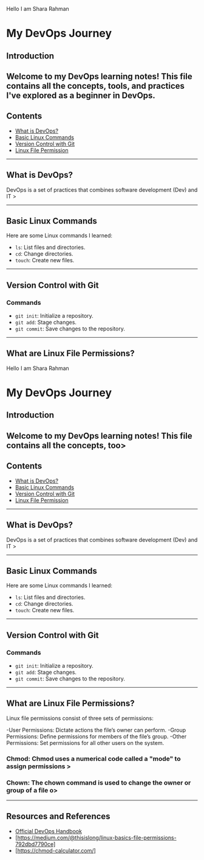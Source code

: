 Hello I am Shara Rahman

# My DevOps Journey

## Introduction
Welcome to my DevOps learning notes! This file contains all the concepts, tools, and practices I've explored as a beginner in DevOps.
---

## Contents
- [What is DevOps?](#what-is-devops)
- [Basic Linux Commands](#basic-linux-commands)
- [Version Control with Git](#version-control-with-git)
- [Linux File Permission](What-are-linux-file-permission)
---

## What is DevOps?
DevOps is a set of practices that combines software development (Dev) and IT >

---

## Basic Linux Commands
Here are some Linux commands I learned:
- `ls`: List files and directories.
- `cd`: Change directories.
- `touch`: Create new files.

---

## Version Control with Git
### Commands
- `git init`: Initialize a repository.
- `git add`: Stage changes.
- `git commit`: Save changes to the repository.
---

## What are Linux File Permissions?
Hello I am Shara Rahman

# My DevOps Journey

## Introduction
Welcome to my DevOps learning notes! This file contains all the concepts, too>
---

## Contents
- [What is DevOps?](#what-is-devops)
- [Basic Linux Commands](#basic-linux-commands)
- [Version Control with Git](#version-control-with-git)
- [Linux File Permission](What-are-linux-file-permission)
---

## What is DevOps?
DevOps is a set of practices that combines software development (Dev) and IT >

---

## Basic Linux Commands
Here are some Linux commands I learned:
- `ls`: List files and directories.
- `cd`: Change directories.
- `touch`: Create new files.

---

## Version Control with Git
### Commands
- `git init`: Initialize a repository.
- `git add`: Stage changes.
- `git commit`: Save changes to the repository.
---

## What are Linux File Permissions?

Linux file permissions consist of three sets of permissions:

-User Permissions: Dictate actions the file’s owner can perform.
-Group Permissions: Define permissions for members of the file’s group.
-Other Permissions: Set permissions for all other users on the system.

### Chmod: Chmod uses a numerical code called a "mode" to assign permissions >

### Chown: The chown command is used to change the owner or group of a file o>

---
## Resources and References
- [Official DevOps Handbook](https://devops-handbook.com/)
- [https://medium.com/@thisislong/linux-basics-file-permissions-792dbd7790ce]
- [https://chmod-calculator.com/]

